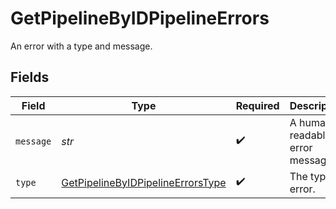 # GetPipelineByIDPipelineErrors

An error with a type and message.


## Fields

| Field                                                                                             | Type                                                                                              | Required                                                                                          | Description                                                                                       |
| ------------------------------------------------------------------------------------------------- | ------------------------------------------------------------------------------------------------- | ------------------------------------------------------------------------------------------------- | ------------------------------------------------------------------------------------------------- |
| `message`                                                                                         | *str*                                                                                             | :heavy_check_mark:                                                                                | A human-readable error message.                                                                   |
| `type`                                                                                            | [GetPipelineByIDPipelineErrorsType](../../models/operations/getpipelinebyidpipelineerrorstype.md) | :heavy_check_mark:                                                                                | The type of error.                                                                                |